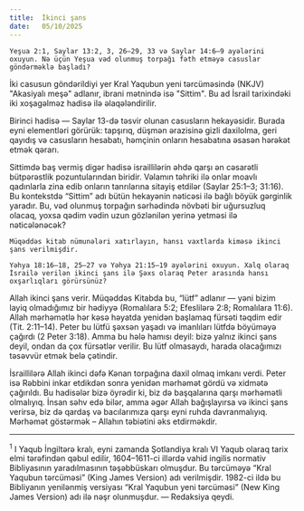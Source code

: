 ```yaml
---
title:  İkinci şans
date:   05/10/2025
---
```


`Yeşua 2:1, Saylar 13:2, 3, 26–29, 33 və Saylar 14:6–9 ayələrini oxuyun. Nə üçün Yeşua vəd olunmuş torpağı fəth etməyə casuslar göndərməklə başladı?`

İki casusun göndərildiyi yer Kral Yaqubun yeni tərcüməsində (NKJV) "Akasiyalı meşə" adlanır, ibrani mətnində isə "Sittim". Bu ad İsrail tarixindəki iki xoşagəlməz hadisə ilə əlaqələndirilir.

Birinci hadisə — Saylar 13-də təsvir olunan casusların hekayəsidir. Burada eyni elementləri görürük: tapşırıq, düşmən ərazisinə gizli daxilolma, geri qayıdış və casusların hesabatı, həmçinin onların hesabatına əsasən hərəkət etmək qərarı.

Sittimdə baş vermiş digər hadisə israillilərin əhdə qarşı ən cəsarətli bütpərəstlik pozuntularından biridir. Vəlamın təhriki ilə onlar moavlı qadınlarla zina edib onların tanrılarına sitayiş etdilər (Saylar 25:1–3; 31:16). Bu kontekstdə “Sittim” adı bütün hekayənin nəticəsi ilə bağlı böyük gərginlik yaradır. Bu, vəd olunmuş torpağın sərhədində növbəti bir uğursuzluq olacaq, yoxsa qədim vədin uzun gözlənilən yerinə yetməsi ilə nəticələnəcək?

`Müqəddəs kitab nümunələri xatırlayın, hansı vaxtlarda kiməsə ikinci şans verilmişdir.`

`Yəhya 18:16–18, 25–27 və Yəhya 21:15–19 ayələrini oxuyun. Xalq olaraq İsrailə verilən ikinci şans ilə Şəxs olaraq Peter arasında hansı oxşarlıqları görürsünüz?`

Allah ikinci şans verir. Müqəddəs Kitabda bu, “lütf” adlanır — yəni bizim layiq olmadığımız bir hədiyyə (Romalılara 5:2; Efeslilərə 2:8; Romalılara 11:6). Allah mərhəmətlə hər kəsə həyatda yenidən başlamaq fürsəti təqdim edir (Tit. 2:11–14). Peter bu lütfü şəxsən yaşadı və imanlıları lütfdə böyüməyə çağırdı (2 Peter 3:18). Amma bu hələ hamısı deyil: bizə yalnız ikinci şans deyil, ondan da çox fürsətlər verilir. Bu lütf olmasaydı, harada olacağımızı təsəvvür etmək belə çətindir.

İsraillilərə Allah ikinci dəfə Kənan torpağına daxil olmaq imkanı verdi. Peter isə Rəbbini inkar etdikdən sonra yenidən mərhəmət gördü və xidmətə çağırıldı. Bu hadisələr bizə öyrədir ki, biz də başqalarına qarşı mərhəmətli olmalıyıq. İnsan səhv edə bilər, amma əgər Allah bağışlayırsa və ikinci şans verirsə, biz də qardaş və bacılarımıza qarşı eyni ruhda davranmalıyıq. Mərhəmət göstərmək – Allahın təbiətini əks etdirməkdir.

---

<sup>1</sup> I Yaqub İngiltərə kralı, eyni zamanda Şotlandiya kralı VI Yaqub olaraq tarix elmi tərəfindən qəbul edilir, 1604–1611-ci illərdə vahid ingilis normativ Bibliyasının yaradılmasının təşəbbüskarı olmuşdur. Bu tərcüməyə “Kral Yaqubun tərcüməsi” (King James Version) adı verilmişdir. 1982-ci ildə bu Bibliyanın yenilənmiş versiyası “Kral Yaqubun yeni tərcüməsi” (New King James Version) adı ilə nəşr olunmuşdur. — Redaksiya qeydi.